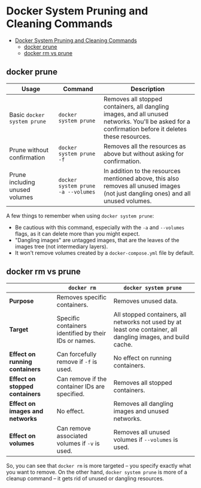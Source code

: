 # Docker System Pruning and Cleaning Commands

- [Docker System Pruning and Cleaning Commands](#docker-system-pruning-and-cleaning-commands)
  - [docker prune](#docker-prune)
  - [docker rm vs prune](#docker-rm-vs-prune)

## docker prune

| Usage | Command | Description |
| ----- | ------- | ----------- |
| Basic `docker system prune` | `docker system prune` | Removes all stopped containers, all dangling images, and all unused networks. You'll be asked for a confirmation before it deletes these resources. |
| Prune without confirmation | `docker system prune -f` | Removes all the resources as above but without asking for confirmation. |
| Prune including unused volumes | `docker system prune -a --volumes` | In addition to the resources mentioned above, this also removes all unused images (not just dangling ones) and all unused volumes. |

A few things to remember when using `docker system prune`:

- Be cautious with this command, especially with the `-a` and `--volumes` flags, as it can delete more than you might expect.
- "Dangling images" are untagged images, that are the leaves of the images tree (not intermediary layers).
- It won't remove volumes created by a `docker-compose.yml` file by default.

## docker rm vs prune

|     | `docker rm` | `docker system prune` |
| --- | ----------- | --------------------- |
| **Purpose** | Removes specific containers. | Removes unused data. |
| **Target** | Specific containers identified by their IDs or names. | All stopped containers, all networks not used by at least one container, all dangling images, and build cache. |
| **Effect on running containers** | Can forcefully remove if `-f` is used. | No effect on running containers. |
| **Effect on stopped containers** | Can remove if the container IDs are specified. | Removes all stopped containers. |
| **Effect on images and networks** | No effect. | Removes all dangling images and unused networks. |
| **Effect on volumes** | Can remove associated volumes if `-v` is used. | Removes all unused volumes if `--volumes` is used. |

So, you can see that `docker rm` is more targeted – you specify exactly what you want to remove. On the other hand, `docker system prune` is more of a cleanup command – it gets rid of unused or dangling resources.

